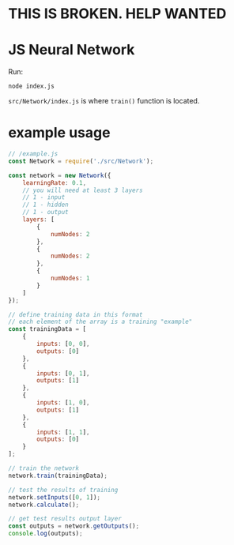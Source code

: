 # __**THIS IS BROKEN. HELP WANTED**__
# JS Neural Network

Run:
```
node index.js
```

`src/Network/index.js` is where `train()` function is located.

# example usage
```js
// /example.js
const Network = require('./src/Network');

const network = new Network({
	learningRate: 0.1,
	// you will need at least 3 layers
	// 1 - input
	// 1 - hidden
	// 1 - output
	layers: [
		{
			numNodes: 2
		},
		{
			numNodes: 2
		},
		{
			numNodes: 1
		}
	]
});

// define training data in this format
// each element of the array is a training "example"
const trainingData = [
	{
		inputs: [0, 0],
		outputs: [0]
	},
	{
		inputs: [0, 1],
		outputs: [1]
	},
	{
		inputs: [1, 0],
		outputs: [1]
	},
	{
		inputs: [1, 1],
		outputs: [0]
	}
];

// train the network
network.train(trainingData);

// test the results of training
network.setInputs([0, 1]);
network.calculate();

// get test results output layer
const outputs = network.getOutputs();
console.log(outputs);

```